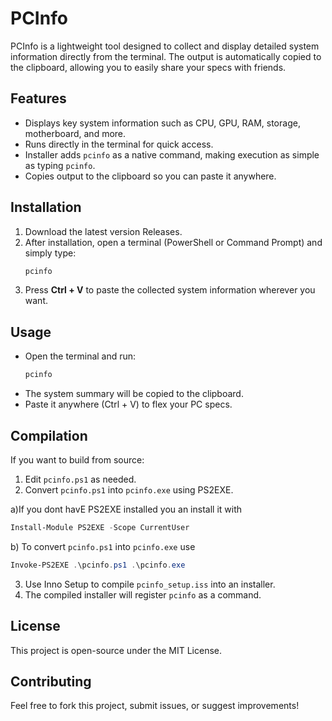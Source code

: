 # PCInfo

PCInfo is a lightweight tool designed to collect and display detailed system information directly from the terminal. The output is automatically copied to the clipboard, allowing you to easily share your specs with friends.

## Features
- Displays key system information such as CPU, GPU, RAM, storage, motherboard, and more.
- Runs directly in the terminal for quick access.
- Installer adds `pcinfo` as a native command, making execution as simple as typing `pcinfo`.
- Copies output to the clipboard so you can paste it anywhere.

## Installation
1. Download the latest version Releases.
2. After installation, open a terminal (PowerShell or Command Prompt) and simply type:
   ```powershell
   pcinfo
   ```
3. Press **Ctrl + V** to paste the collected system information wherever you want.

## Usage
- Open the terminal and run:
  ```powershell
  pcinfo
  ```
- The system summary will be copied to the clipboard.
- Paste it anywhere (Ctrl + V) to flex your PC specs.

## Compilation
If you want to build from source:
1. Edit `pcinfo.ps1` as needed.
2. Convert `pcinfo.ps1` into `pcinfo.exe` using PS2EXE.

a)If you dont havE PS2EXE installed you an install it with
  ```powershell
  Install-Module PS2EXE -Scope CurrentUser
  ```
b) To convert `pcinfo.ps1` into `pcinfo.exe` use
  ```powershell
  Invoke-PS2EXE .\pcinfo.ps1 .\pcinfo.exe
  ```
3. Use Inno Setup to compile `pcinfo_setup.iss` into an installer.
4. The compiled installer will register `pcinfo` as a command.

## License
This project is open-source under the MIT License.

## Contributing
Feel free to fork this project, submit issues, or suggest improvements!

